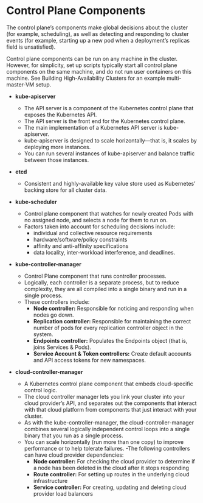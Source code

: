 # Control Plane Components

The control plane’s components make global decisions about the cluster (for example, scheduling), as well as detecting and responding to cluster events (for example, starting up a new pod when a deployment’s replicas field is unsatisfied).

Control plane components can be run on any machine in the cluster. However, for simplicity, set up scripts typically start all control plane components on the same machine, and do not run user containers on this machine. See Building High-Availability Clusters for an example multi-master-VM setup.

- **kube-apiserver**
    - The API server is a component of the Kubernetes control plane that exposes the Kubernetes API. 
    - The API server is the front end for the Kubernetes control plane.
    - The main implementation of a Kubernetes API server is kube-apiserver. 
    - kube-apiserver is designed to scale horizontally—that is, it scales by deploying more instances. 
    - You can run several instances of kube-apiserver and balance traffic between those instances.

- **etcd**
    - Consistent and highly-available key value store used as Kubernetes’ backing store for all cluster data.

- **kube-scheduler**
    - Control plane component that watches for newly created Pods with no assigned node, and selects a node for them to run on.
    - Factors taken into account for scheduling decisions include: 
        - individual and collective resource requirements
        - hardware/software/policy constraints
        - affinity and anti-affinity specifications
        - data locality, inter-workload interference, and deadlines.

- **kube-controller-manager**
    - Control Plane component that runs controller processes.
    - Logically, each controller is a separate process, but to reduce complexity, they are all compiled into a single binary and run in a single process.
    - These controllers include:
        - **Node controller:** Responsible for noticing and responding when nodes go down.
        - **Replication controller:** Responsible for maintaining the correct number of pods for every replication controller object in the system.
        - **Endpoints controller:** Populates the Endpoints object (that is, joins Services & Pods).
        - **Service Account & Token controllers:** Create default accounts and API access tokens for new namespaces.

- **cloud-controller-manager**
    - A Kubernetes control plane component that embeds cloud-specific control logic. 
    - The cloud controller manager lets you link your cluster into your cloud provider’s API, and separates out the components that interact with that cloud platform from components that just interact with your cluster.
    - As with the kube-controller-manager, the cloud-controller-manager combines several logically independent control loops into a single binary that you run as a single process. 
    - You can scale horizontally (run more than one copy) to improve performance or to help tolerate failures.
     -The following controllers can have cloud provider dependencies:
         - **Node controller:** For checking the cloud provider to determine if a node has been deleted in the cloud after it stops responding
         - **Route controller:** For setting up routes in the underlying cloud infrastructure
         - **Service controller:** For creating, updating and deleting cloud provider load balancers
